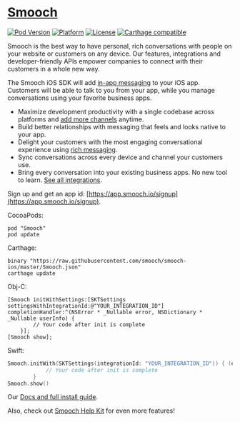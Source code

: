 # [Smooch](http://www.smooch.io)

[![Pod Version](http://img.shields.io/cocoapods/v/Smooch.svg)](http://cocoadocs.org/docsets/Smooch/)
[![Platform](http://img.shields.io/cocoapods/p/Smooch.svg)](http://cocoadocs.org/docsets/Smooch/)
[![License](http://img.shields.io/cocoapods/l/Smooch.svg)](http://smooch.io/terms.html)
[![Carthage compatible](https://img.shields.io/badge/Carthage-compatible-4BC51D.svg?style=flat)](https://github.com/Carthage/Carthage)

Smooch is the best way to have personal, rich conversations with people on your website or customers on any device. Our features, integrations and developer-friendly APIs empower companies to connect with their customers in a whole new way.

The Smooch iOS SDK will add [in-app messaging](https://smooch.io/in-app-messaging/) to your iOS app. Customers will be able to talk to you from your app, while you manage conversations using your favorite business apps.

- Maximize development productivity with a single codebase across platforms and [add more channels](https://smooch.io/cross-channel-messaging/) anytime.
- Build better relationships with messaging that feels and looks native to your app.
- Delight your customers with the most engaging conversational experience using [rich messaging](https://smooch.io/rich-messaging/).
- Sync conversations across every device and channel your customers use.
- Bring every conversation into your existing business apps. No new tool to learn. [See all integrations](https://smooch.io/integrations/).

Sign up and get an app id: [https://app.smooch.io/signup](https://app.smooch.io/signup).

CocoaPods:

    pod "Smooch"
    pod update

Carthage:

    binary "https://raw.githubusercontent.com/smooch/smooch-ios/master/Smooch.json"
    carthage update

Obj-C:

```objc
[Smooch initWithSettings:[SKTSettings settingsWithIntegrationId:@"YOUR_INTEGRATION_ID"] completionHandler:^(NSError * _Nullable error, NSDictionary * _Nullable userInfo) {
        // Your code after init is complete
    }];
[Smooch show];
```

Swift:

```Swift
Smooch.initWith(SKTSettings(integrationId: "YOUR_INTEGRATION_ID")) { (error: Error?, userInfo: [AnyHashable : Any]?) in
            // Your code after init is complete
        }
Smooch.show()
```

Our [Docs and full install guide](http://docs.smooch.io).

Also, check out [Smooch Help Kit](https://github.com/smooch/smooch-helpkit-ios) for even more features!
